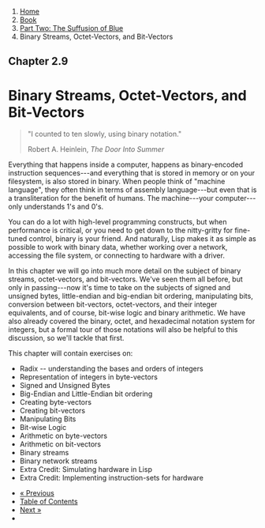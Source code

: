 <ol class="breadcrumb">
  <li><a href="/">Home</a></li>
  <li><a href="/book/">Book</a></li>
  <li><a href="/book/2-0-0-overview/">Part Two: The Suffusion of Blue</a></li>
  <li class="active">Binary Streams, Octet-Vectors, and Bit-Vectors</li>
</ol>

## Chapter 2.9

# Binary Streams, Octet-Vectors, and Bit-Vectors

> "I counted to ten slowly, using binary notation."
> <footer>Robert A. Heinlein, <em>The Door Into Summer</em></footer>

Everything that happens inside a computer, happens as binary-encoded instruction sequences---and everything that is stored in memory or on your filesystem, is also stored in binary.  When people think of "machine language", they often think in terms of assembly language---but even that is a transliteration for the benefit of humans.  The machine---your computer---only understands 1's and 0's.

You can do a lot with high-level programming constructs, but when performance is critical, or you need to get down to the nitty-gritty for fine-tuned control, binary is your friend.  And naturally, Lisp makes it as simple as possible to work with binary data, whether working over a network, accessing the file system, or connecting to hardware with a driver.

In this chapter we will go into much more detail on the subject of binary streams, octet-vectors, and bit-vectors.  We've seen them all before, but only in passing---now it's time to take on the subjects of signed and unsigned bytes, little-endian and big-endian bit ordering, manipulating bits, conversion between bit-vectors, octet-vectors, and their integer equivalents, and of course, bit-wise logic and binary arithmetic.  We have also already covered the binary, octet, and hexadecimal notation system for integers, but a formal tour of those notations will also be helpful to this discussion, so we'll tackle that first.

This chapter will contain exercises on:

* Radix -- understanding the bases and orders of integers
* Representation of integers in byte-vectors
* Signed and Unsigned Bytes
* Big-Endian and Little-Endian bit ordering
* Creating byte-vectors
* Creating bit-vectors
* Manipulating Bits
* Bit-wise Logic
* Arithmetic on byte-vectors
* Arithmetic on bit-vectors
* Binary streams
* Binary network streams
* Extra Credit: Simulating hardware in Lisp
* Extra Credit: Implementing instruction-sets for hardware

<ul class="pager">
  <li class="previous"><a href="/book/2-08-0-number-theory/">&laquo; Previous</a></li>
  <li><a href="/book/">Table of Contents</a></li>
  <li class="next"><a href="/book/2-10-0-improved-text-adventure-engine/">Next &raquo;</a><li>
</ul>
